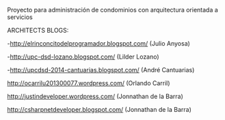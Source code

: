 Proyecto para administración de condominios con arquitectura orientada a servicios

ARCHITECTS BLOGS:

-http://elrinconcitodelprogramador.blogspot.com/ (Julio Anyosa)
<p>
-<a href='http://upc-dsd-lozano.blogspot.com/'>http://upc-dsd-lozano.blogspot.com/</a> (Lilder Lozano)<br>
<p>
-<a href='http://upcdsd-2014-cantuarias.blogspot.com/'>http://upcdsd-2014-cantuarias.blogspot.com/</a> (André Cantuarias)<br>
<p>
<a href='http://ocarrilu201300077.wordpress.com/'>http://ocarrilu201300077.wordpress.com/</a> (Orlando Carril)<br>
<p>
<a href='http://justindeveloper.wordpress.com/'>http://justindeveloper.wordpress.com/</a> (Jonnathan de la Barra)<br>
<p>
<a href='http://csharpnetdeveloper.blogspot.com/'>http://csharpnetdeveloper.blogspot.com/</a> (Jonnathan de la Barra)